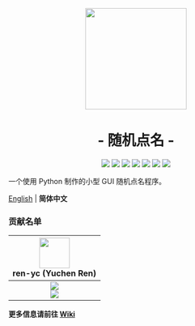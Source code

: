<p align="center">
<img src="https://ren-yc.github.io/assets/ClassTools/RRC.png" width="200">
</p>

<h1 align="center">- 随机点名 -</h1>

<p align="center">
<img src="https://github.com/class-tools/RandomRollCall/actions/workflows/gitmsg.yml/badge.svg">
<img src="https://github.com/class-tools/RandomRollCall/actions/workflows/codeql.yml/badge.svg">
<img src="https://img.shields.io/github/v/release/class-tools/RandomRollCall.svg?logo=iCloud">
<img src="https://img.shields.io/github/downloads/class-tools/RandomRollCall/total?label=GitHub%20Downloads">
<img src="https://img.shields.io/badge/support-Windows-blue?logo=Windows">
<img src="https://img.shields.io/badge/support-Linux-blue?logo=Linux">
<img src="https://img.shields.io/badge/support-Mac%20OS-blue?logo=MacOS">
</p>

一个使用 Python 制作的小型 GUI 随机点名程序。

[English](./README.md) | **简体中文**

### 贡献名单

| <img src="https://avatars.githubusercontent.com/u/53416099?v=4" width="60px"></br> ren-yc (Yuchen Ren) |
| :---: |
| ![](https://shields.io/badge/Coding-green?logo=visual-studio-code&style=for-the-badge)<br>![](https://shields.io/badge/BugTester-yellow?logo=open-bug-bounty&style=for-the-badge) |

**更多信息请前往 [Wiki](https://github.com/ren-yc/RandomRollCall/wiki)**